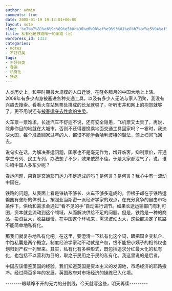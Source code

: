```yaml
---
author: admin
comments: true
date: 2008-01-19 19:13:01+00:00
layout: note
slug: '%e7%a7%81%e6%9c%89%e5%8c%96%e6%98%af%e9%93%81%e8%b7%af%e5%94%af%e4%b8%80%e7%9a%84%e5%87%ba%e8%b7%af%ef%bc%88%e4%b8%8a%ef%bc%89'
title: 私有化是铁路唯一的出路（上）
wordpress_id: 1333
categories:
- notes
- 不好归类
tags:
- 不好归类
- 春运
- 私有化
- 铁路
---
```


人类历史上，和平时期最大规模的人口迁徙，在隆冬腊月的中国大地上上演。2008年有多少肉身被塞进各种交通工具，以及有多少人无法与家人团聚，我没有兴趣去搜索。看看火车站售票处排成的长龙就够了，听听市井和网上的抱怨就够了，更不用说还有[被春运夺去性命的生灵](http://cache.tianya.cn/publicforum/content/free/1/1099414.shtml)。

火车票一票难求，长途汽车不舒适不说，还有安全隐患，飞机票又太贵了，再说，除非你目的地就在大城市，否则不还得要换乘地面交通工具回家吗？一霎时，我泱泱大国，每个准备回家过年的人，都恨不能学会哈利波特的魔法，骑上扫帚飞回去。

说句实在话，为解决春运问题，国家也不是毫无作为，增开临客，抑制票价，开通学生专列、民工专列，办法想了不少，效果依然不佳。于是大家都泄气了，说，谁叫咱中国人多车少呢？

春运问题，果真是交通部门运力不足造成的吗？是何言？是何言？我心中有一流动中国在。

铁路的问题，从表面上看是铁轨不够长、火车不够多造成的，但根子却在于铁路运输国有垄断的体制上。按照亚当斯密一派经济学家的观点，在充分竞争的自由市场条件下，供给和需求会通过“看不见的手”自动进行调节。如果长途运输部门有利可图，资本就会流动到这个领域，从而解决供给不足的问题。但是，铁路是一种的商品，投资巨大，收益缓慢，在中国这个环境来，需求波动太大，这些都决定了铁路不能简单地私有化。

那我们就复杂地私有化吧。在这里，要澄清一下私有化这个词，跟把国企变私企、中饱私囊是两个概念。制度经济学家动不动就是产权，恨不能把小姨子的相邻权也划归到产权一列里来。其实，私有化有多种形式，既包括追求分红最大化的私有化，也包括不以营利为目的，取之于民用之于民的私有化。我这里说的是后者。

中国应该借鉴英国的经验。我们知道英国是资本主义的发源地，市场经济的耶路撒冷。经过两百多年的发展，英国政府对市场经济的操练已入化境。

--------眼睛睁不开的无力的分割线，今天就写这些，明天再续---------
